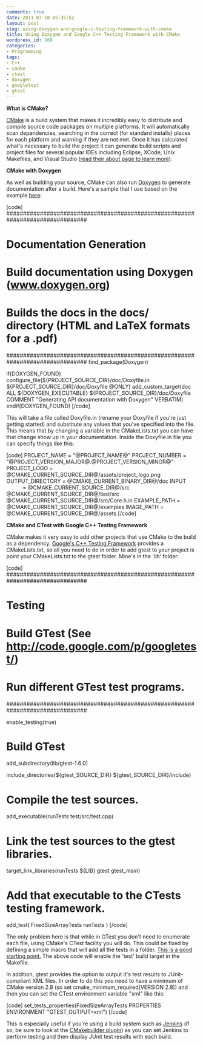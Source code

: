 ```yaml
---
comments: true
date: 2011-07-10 05:35:52
layout: post
slug: using-doxygen-and-google-c-testing-framework-with-cmake
title: Using Doxygen and Google C++ Testing Framework with CMake
wordpress_id: 169
categories:
- Programming
tags:
- C++
- cmake
- ctest
- doxygen
- googletest
- gtest
---
```


**What is CMake?**

[CMake](http://www.cmake.org) is a build system that makes it incredibly easy to distribute and compile source code packages on multiple platforms. It will automatically scan dependencies, searching in the correct (for standard installs) places for each platform and warning if they are not met. Once it has calculated what's necessary to build the project it can generate build scripts and project files for several popular IDEs including Eclipse, XCode, Unix Makefiles, and Visual Studio ([read their about page to learn more](http://www.cmake.org/cmake/project/about.html)).



**CMake with Doxygen**

As well as building your source, CMake can also run [Doxygen](http://www.stack.nl/~dimitri/doxygen/) to generate documentation after a build. Here's a sample that I use based on the example [here](http://majewsky.wordpress.com/2010/08/14/tip-of-the-day-cmake-and-doxygen/):

[code]
################################################################################
# Documentation Generation
#
# Build documentation using Doxygen (www.doxygen.org)
# Builds the docs in the docs/ directory (HTML and LaTeX formats for a .pdf)
################################################################################
find_package(Doxygen)

if(DOXYGEN_FOUND)
    configure_file(${PROJECT_SOURCE_DIR}/doc/Doxyfile.in ${PROJECT_SOURCE_DIR}/doc/Doxyfile @ONLY)
    add_custom_target(doc ALL ${DOXYGEN_EXECUTABLE} ${PROJECT_SOURCE_DIR}/doc/Doxyfile  COMMENT "Generating API documentation with Doxygen" VERBATIM)
endif(DOXYGEN_FOUND)
[/code]

This will take a file called Doxyfile.in (rename your Doxyfile if you're just getting started) and substitute any values that you've specified into the file. This means that by changing a variable in the CMakeLists.txt you can have that change show up in your documentation. Inside the Doxyfile.in file you can specify things like this:

[code]
PROJECT_NAME = "@PROJECT_NAME@"
PROJECT_NUMBER = "@PROJECT_VERSION_MAJOR@.@PROJECT_VERSION_MINOR@"
PROJECT_LOGO = @CMAKE_CURRENT_SOURCE_DIR@/assets/project_logo.png
OUTPUT_DIRECTORY = @CMAKE_CURRENT_BINARY_DIR@/doc
INPUT                  = @CMAKE_CURRENT_SOURCE_DIR@/src @CMAKE_CURRENT_SOURCE_DIR@/test/src @CMAKE_CURRENT_SOURCE_DIR@/src/Core.h.in
EXAMPLE_PATH = @CMAKE_CURRENT_SOURCE_DIR@/examples
IMAGE_PATH = @CMAKE_CURRENT_SOURCE_DIR@/assets
[/code]

**CMake and CTest with Google C++ Testing Framework**

CMake makes it very easy to add other projects that use CMake to the build as a dependency. [Google's C++ Testing Framework](http://code.google.com/p/googletest/) provides a CMakeLists.txt, so all you need to do in order to add gtest to your project is point your CMakeLists.txt to the gtest folder. Mine's in the 'lib' folder:

[code]
################################################################################
# Testing
#
# Build GTest (See http://code.google.com/p/googletest/)
# Run different GTest test programs.
################################################################################

enable_testing(true)

# Build GTest
add_subdirectory(lib/gtest-1.6.0)

include_directories(${gtest_SOURCE_DIR} ${gtest_SOURCE_DIR}/include)

# Compile the test sources.
add_executable(runTests test/src/test.cpp)

# Link the test sources to the gtest libraries.
target_link_libraries(runTests ${LIB} gtest gtest_main)

# Add that executable to the CTests testing framework.
add_test(
    FixedSizeArrayTests runTests
)
[/code]

The only problem here is that while in GTest you don't need to enumerate each file, using CMake's CTest facility you will do. This could be fixed by defining a simple macro that will add all the tests in a folder. [This is a good starting point.](https://code.ros.org/svn/opencv/trunk/opencv/samples/cpp/CMakeLists.txt) The above code will enable the 'test' build target in the Makefile.

In addition, gtest provides the option to output it's test results to JUnit-compliant XML files. In order to do this you need to have a minimum of CMake version 2.8 (so set cmake_minimum_required(VERSION 2.8)) and then you can set the CTest environment variable "xml" like this:

[code]
set_tests_properties(FixedSizeArrayTests PROPERTIES ENVIRONMENT "GTEST_OUTPUT=xml")
[/code]

This is especially useful if you're using a build system such as [Jenkins](http://www.jenkins-ci.org) (if so, be sure to look at the [CMakebuilder plugin](https://wiki.jenkins-ci.org/display/JENKINS/cmakebuilder+Plugin)) as you can set Jenkins to perform testing and then display JUnit test results with each build.
